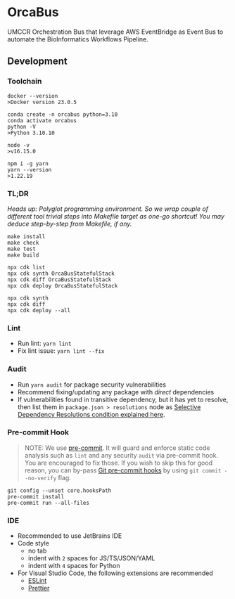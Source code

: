 # OrcaBus

UMCCR Orchestration Bus that leverage AWS EventBridge as Event Bus to automate the BioInformatics Workflows Pipeline.

## Development

### Toolchain

```
docker --version
>Docker version 23.0.5

conda create -n orcabus python=3.10
conda activate orcabus
python -V
>Python 3.10.10

node -v
>v16.15.0

npm i -g yarn
yarn --version
>1.22.19
```

### TL;DR

_Heads up: Polyglot programming environment. So we wrap couple of different tool trivial steps into Makefile target as one-go shortcut! You may deduce step-by-step from Makefile, if any._

```
make install
make check
make test
make build

npx cdk list
npx cdk synth OrcaBusStatefulStack
npx cdk diff OrcaBusStatefulStack
npx cdk deploy OrcaBusStatefulStack

npx cdk synth
npx cdk diff
npx cdk deploy --all
```

### Lint

- Run lint: `yarn lint`
- Fix lint issue: `yarn lint --fix`

### Audit

- Run `yarn audit` for package security vulnerabilities
- Recommend fixing/updating any package with _direct_ dependencies
- If vulnerabilities found in transitive dependency, but it has yet to resolve, then list them in `package.json > resolutions` node as [Selective Dependency Resolutions condition explained here](https://classic.yarnpkg.com/en/docs/selective-version-resolutions/).

### Pre-commit Hook

> NOTE: We use [pre-commit](https://github.com/umccr/wiki/blob/master/computing/dev-environment/git-hooks.md). It will guard and enforce static code analysis such as `lint` and any security `audit` via pre-commit hook. You are encouraged to fix those. If you wish to skip this for good reason, you can by-pass [Git pre-commit hooks](https://git-scm.com/book/en/v2/Customizing-Git-Git-Hooks) by using `git commit --no-verify` flag.

```commandline
git config --unset core.hooksPath
pre-commit install
pre-commit run --all-files
```

### IDE

- Recommended to use JetBrains IDE
- Code style
  - no tab
  - indent with `2` spaces for JS/TS/JSON/YAML
  - indent with `4` spaces for Python
- For Visual Studio Code, the following extensions are recommended
  - [ESLint](https://marketplace.visualstudio.com/items?itemName=dbaeumer.vscode-eslint)
  - [Prettier](https://marketplace.visualstudio.com/items?itemName=esbenp.prettier-vscode)
